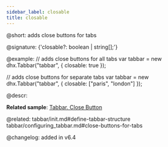 ```yaml
---
sidebar_label: closable
title: closable
---          
```


@short: adds close buttons for tabs

@signature: {'closable?: boolean | string[];'}

@example: 
// adds close buttons for all tabs
var tabbar = new dhx.Tabbar("tabbar", {
	closable: true
});

// adds close buttons for separate tabs
var tabbar = new dhx.Tabbar("tabbar", {
	closable: ["paris", "london"]
});

@descr:

**Related sample**: [Tabbar. Close Button](https://snippet.dhtmlx.com/cysre4v8)

@related: 
tabbar/init.md#define-tabbar-structure
tabbar/configuring_tabbar.md#close-buttons-for-tabs

 

@changelog: added in v6.4
